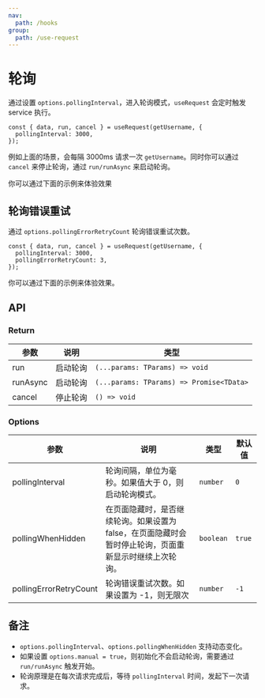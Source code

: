 ```yaml
---
nav:
  path: /hooks
group:
  path: /use-request
---
```


# 轮询

通过设置 `options.pollingInterval`，进入轮询模式，`useRequest` 会定时触发 service 执行。

```tsx | pure
const { data, run, cancel } = useRequest(getUsername, {
  pollingInterval: 3000,
});
```

例如上面的场景，会每隔 3000ms 请求一次 `getUsername`。同时你可以通过 `cancel` 来停止轮询，通过 `run/runAsync` 来启动轮询。

你可以通过下面的示例来体验效果

<code src="./demo/polling.tsx"></code>

## 轮询错误重试

通过 `options.pollingErrorRetryCount` 轮询错误重试次数。

```tsx | pure
const { data, run, cancel } = useRequest(getUsername, {
  pollingInterval: 3000,
  pollingErrorRetryCount: 3,
});
```

你可以通过下面的示例来体验效果。

<code src="./demo/pollingError.tsx"></code>

## API

### Return

| 参数     | 说明     | 类型                                     |
| -------- | -------- | ---------------------------------------- |
| run      | 启动轮询 | `(...params: TParams) => void`           |
| runAsync | 启动轮询 | `(...params: TParams) => Promise<TData>` |
| cancel   | 停止轮询 | `() => void`                             |

### Options

| 参数                   | 说明                                                                                                   | 类型      | 默认值 |
| ---------------------- | ------------------------------------------------------------------------------------------------------ | --------- | ------ |
| pollingInterval        | 轮询间隔，单位为毫秒。如果值大于 0，则启动轮询模式。                                                   | `number`  | `0`    |
| pollingWhenHidden      | 在页面隐藏时，是否继续轮询。如果设置为 false，在页面隐藏时会暂时停止轮询，页面重新显示时继续上次轮询。 | `boolean` | `true` |
| pollingErrorRetryCount | 轮询错误重试次数。如果设置为 -1，则无限次                                                              | `number`  | `-1`   |

## 备注

- `options.pollingInterval`、`options.pollingWhenHidden` 支持动态变化。
- 如果设置 `options.manual = true`，则初始化不会启动轮询，需要通过 `run/runAsync` 触发开始。
- 轮询原理是在每次请求完成后，等待 `pollingInterval` 时间，发起下一次请求。
